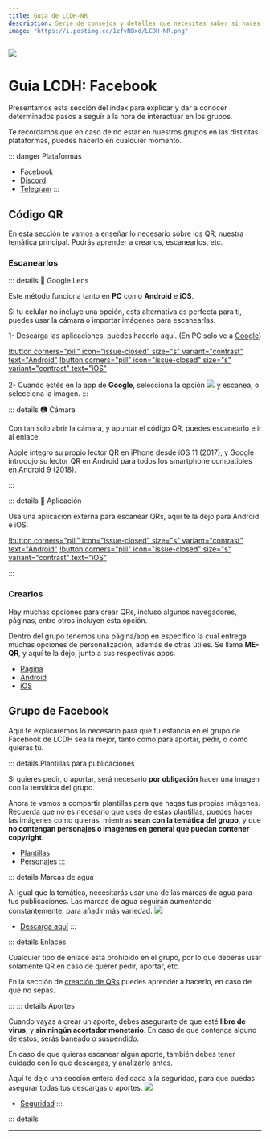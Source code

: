 ```yaml
---
title: Guia de LCDH-NR
description: Serie de consejos y detalles que necesitas saber si haces parte de la comunidad
image: "https://i.postimg.cc/1zfvNBxd/LCDH-NR.png"
---
```


![](https://i.postimg.cc/JzmsVCcC/LCDH-Facebook.png)
# Guia LCDH: Facebook

Presentamos esta sección del index para explicar y dar a conocer determinados pasos a seguir a la hora de interactuar en los grupos. 

Te recordamos que en caso de no estar en nuestros grupos en las distintas plataformas, puedes hacerlo en cualquier momento.

::: danger Plataformas
- [Facebook](https://www.facebook.com/groups/losconsejosdehomero/?ref=share) 
- [Discord](https://discord.gg/RaJEJPQYPb) 
- [Telegram](https://t.me/LosConsejosDeHomeroGroup)
:::


## Código QR

En esta sección te vamos a enseñar lo necesario sobre los QR, nuestra temática principal. Podrás aprender a crearlos, escanearlos, etc.

### Escanearlos


::: details 🔎 Google Lens

Este método funciona tanto en **PC** como **Android** e **iOS**.


Si tu celular no incluye una opción, esta alternativa es perfecta para ti, puedes usar la cámara o importar imágenes para escanearlas.


1- Descarga las aplicaciones, puedes hacerlo aquí. (En PC solo ve a [Google](https://www.google.com))

[!button corners="pill" icon="issue-closed" size="s" variant="contrast" text="Android"](https://play.google.com/store/apps/details?id=com.google.android.googlequicksearchbox) [!button corners="pill" icon="issue-closed" size="s" variant="contrast" text="iOS"](https://apps.apple.com/cl/app/google/id284815942)


2- Cuando estés en la app de **Google**, selecciona la opción ![](https://i.postimg.cc/Bb9RKHJB/Proyecto-nuevo-7.png) y escanea, o selecciona la imagen.
:::

::: details 📷 Cámara


Con tan solo abrir la cámara, y apuntar el código QR, puedes escanearlo e ir al enlace.


Apple integró su propio lector QR en iPhone desde iOS 11 (2017), y Google introdujo su lector QR en Android para todos los smartphone compatibles en Android 9 (2018).

:::

::: details 📱 Aplicación

Usa una aplicación externa para escanear QRs, aquí te la dejo para Android e iOS.

[!button corners="pill" icon="issue-closed" size="s" variant="contrast" text="Android"](https://play.google.com/store/apps/details?id=com.gamma.scan) [!button corners="pill" icon="issue-closed" size="s" variant="contrast" text="iOS"](https://apps.apple.com/cl/app/lector-códigos-qr-y-barras/id1159068566)

:::


### Crearlos


Hay muchas opciones para crear QRs, incluso algunos navegadores, páginas, entre otros incluyen esta opción.

Dentro del grupo tenemos una página/app en específico la cual entrega muchas opciones de personalización, además de otras útiles. Se llama **ME-QR**, y aquí te la dejo, junto a sus respectivas apps.

- [Página](https://me-qr.com/es) 
- [Android](https://play.google.com/store/apps/details?id=com.meqr) 
- [iOS](https://apps.apple.com/cl/app/me-qr-generator/id1601025694)


## Grupo de Facebook


Aquí te explicaremos lo necesario para que tu estancia en el grupo de Facebook de LCDH sea la mejor, tanto como para aportar, pedir, o como quieras tú.


::: details  Plantillas para publicaciones

Si quieres pedir, o aportar, será necesario **por obligación** hacer una imagen con la temática del grupo.

Ahora te vamos a compartir plantillas para que hagas tus propias imágenes. Recuerda que no es necesario que uses de estas plantillas, puedes hacer las imágenes como quieras, mientras **sean con la temática del grupo**, y que **no contengan personajes o imagenes en general que puedan contener copyright**.

- [Plantillas](https://www.canva.com/design/DAFmZx30iyU/OZucniH8GidVKTUG-zr4-A/view?utm_content=DAFmZx30iyU&utm_campaign=designshare&utm_medium=link&utm_source=publishsharelink&mode=preview#1)  
- [Personajes](https://drive.google.com/file/d/1ZdM-k-8SOfuU0YbsVortYoB5Fvkb9USP/view)
:::


::: details Marcas de agua


Al igual que la temática, necesitarás usar una de las marcas de agua para tus publicaciones. Las marcas de agua seguirán aumentando constantemente, para añadir más variedad. ![](https://images-ext-1.discordapp.net/external/4YQiWQevguiDbfOGmq5orfGp-lMulNDAHYaXL-aHh5M/https/i.imgur.com/tFp98Tp.png?width=31&height=31)


- [Descarga aquí](https://drive.google.com/drive/folders/14fNuMKfZyf7YLLxVFnF345DnrfT8TZih?usp=drive_link)
:::


::: details Enlaces


Cualquier tipo de enlace está prohibido en el grupo, por lo que deberás usar solamente QR en caso de querer pedir, aportar, etc.

En la sección de [creación de QRs](https://lcdh.tech/guía/g-grupos/#crearlos) puedes aprender a hacerlo, en caso de que no sepas.

:::
::: details Aportes


Cuando vayas a crear un aporte, debes asegurarte de que esté **libre de virus**, y **sin ningún acortador monetario**. En caso de que contenga alguno de estos, serás baneado o suspendido.

En caso de que quieras escanear algún aporte, también debes tener cuidado con lo que descargas, y analizarlo antes.

Aquí te dejo una sección entera dedicada a la seguridad, para que puedas asegurar todas tus descargas o aportes. ![](https://images-ext-1.discordapp.net/external/4YQiWQevguiDbfOGmq5orfGp-lMulNDAHYaXL-aHh5M/https/i.imgur.com/tFp98Tp.png?width=31&height=31)


- [Seguridad](https://lcdh.tech/guía/g-seguridad/)
:::


::: details


---
